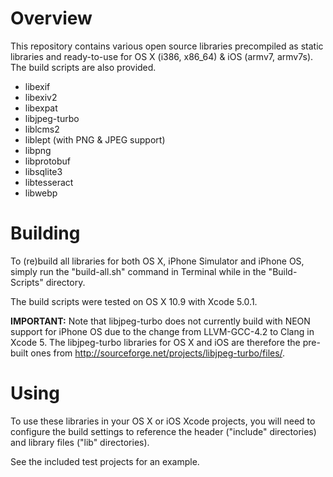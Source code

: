 Overview
========

This repository contains various open source libraries precompiled as static libraries and ready-to-use for OS X (i386, x86_64) & iOS (armv7, armv7s). The build scripts are also provided.

* libexif
* libexiv2
* libexpat
* libjpeg-turbo
* liblcms2
* liblept (with PNG & JPEG support)
* libpng
* libprotobuf
* libsqlite3
* libtesseract
* libwebp

Building
========

To (re)build all libraries for both OS X, iPhone Simulator and iPhone OS, simply run the "build-all.sh" command in Terminal while in the "Build-Scripts" directory.

The build scripts were tested on OS X 10.9 with Xcode 5.0.1.

**IMPORTANT:** Note that libjpeg-turbo does not currently build with NEON support for iPhone OS due to the change from LLVM-GCC-4.2 to Clang in Xcode 5. The libjpeg-turbo libraries for OS X and iOS are therefore the pre-built ones from http://sourceforge.net/projects/libjpeg-turbo/files/.

Using
=====

To use these libraries in your OS X or iOS Xcode projects, you will need to configure the build settings to reference the header ("include" directories) and library files ("lib" directories).

See the included test projects for an example.
